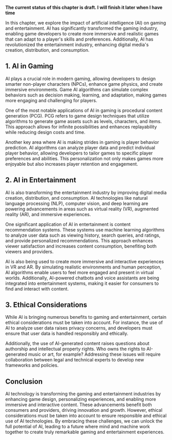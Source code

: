 **The current status of this chapter is draft. I will finish it later when I have time**

In this chapter, we explore the impact of artificial intelligence (AI) on gaming and entertainment. AI has significantly transformed the gaming industry, enabling game developers to create more immersive and realistic games that can adapt to a player's skills and preferences. Additionally, AI has revolutionized the entertainment industry, enhancing digital media's creation, distribution, and consumption.

**1. AI in Gaming**
-------------------

AI plays a crucial role in modern gaming, allowing developers to design smarter non-player characters (NPCs), enhance game physics, and create immersive environments. Game AI algorithms can simulate complex behaviors such as decision making, learning, and adaptation, making games more engaging and challenging for players.

One of the most notable applications of AI in gaming is procedural content generation (PCG). PCG refers to game design techniques that utilize algorithms to generate game assets such as levels, characters, and items. This approach allows for infinite possibilities and enhances replayability while reducing design costs and time.

Another key area where AI is making strides in gaming is player behavior prediction. AI algorithms can analyze player data and predict individual player behavior, allowing developers to tailor games to specific player preferences and abilities. This personalization not only makes games more enjoyable but also increases player retention and engagement.

**2. AI in Entertainment**
--------------------------

AI is also transforming the entertainment industry by improving digital media creation, distribution, and consumption. AI technologies like natural language processing (NLP), computer vision, and deep learning are powering advancements in areas such as virtual reality (VR), augmented reality (AR), and immersive experiences.

One significant application of AI in entertainment is content recommendation systems. These systems use machine learning algorithms to analyze user data such as viewing history, search queries, and ratings, and provide personalized recommendations. This approach enhances viewer satisfaction and increases content consumption, benefiting both viewers and providers.

AI is also being used to create more immersive and interactive experiences in VR and AR. By simulating realistic environments and human perception, AI algorithms enable users to feel more engaged and present in virtual worlds. Additionally, AI-powered chatbots and voice assistants are being integrated into entertainment systems, making it easier for consumers to find and interact with content.

**3. Ethical Considerations**
-----------------------------

While AI is bringing numerous benefits to gaming and entertainment, certain ethical considerations must be taken into account. For instance, the use of AI to analyze user data raises privacy concerns, and developers must ensure that user data is handled responsibly and ethically.

Additionally, the use of AI-generated content raises questions about authorship and intellectual property rights. Who owns the rights to AI-generated music or art, for example? Addressing these issues will require collaboration between legal and technical experts to develop new frameworks and policies.

**Conclusion**
--------------

AI technology is transforming the gaming and entertainment industries by enhancing game design, personalizing experiences, and enabling more immersive and interactive content. These advancements benefit both consumers and providers, driving innovation and growth. However, ethical considerations must be taken into account to ensure responsible and ethical use of AI technologies. By embracing these challenges, we can unlock the full potential of AI, leading to a future where mind and machine work together to create truly remarkable gaming and entertainment experiences.
